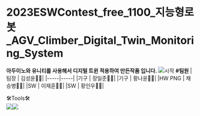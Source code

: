 # 2023ESWContest_free_1100_지능형로봇_AGV_Climber_Digital_Twin_Monitoring_System
**아두이노와 유니티를 사용해서 디지털 트윈 적용하여 만든작품 입니다.**
![시작](https://github.com/BakedSweetPotatoChae/2023ESWContest_free_1100/assets/137213524/ecd5cca4-1dc8-4114-b039-369665b1f7bc)
**#팀원**
|팀장 | 김성윤👨‍💼|
|-----|-----|
|기구 | 장일준👨‍🏭|
|기구 | 황나윤👩‍🏭|
|HW PNG | 채승병👨‍💻|
|SW | 이재훈👨‍💻|
|SW | 황인우👨‍💻|


🛠Tools🛠<br>
<img src="https://img.shields.io/badge/Arduino-00878F?style=flat&logo=Arduino&logoColor=white"/><img src="https://img.shields.io/badge/unity-FFFFFF?style=flat&logo=unity&logoColor=white"/>
